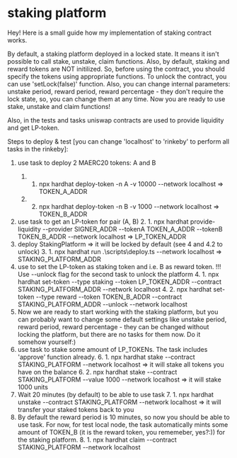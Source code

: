 # staking platform 

Hey! Here is a small guide how my implementation of staking contract works.

By default, a staking platform deployed in a locked state. It means it isn't possible to call stake, unstake, claim functions. Also, by default, staking and reward tokens are NOT initilized. 
So, before using the contract, you should specify the tokens using appropriate functions.
To unlock the contract, you can use 'setLock(false)' function.
Also, you can change internal parameters: unstake period, reward period, reward percentage - they don't require the lock state, so, you can change them at any time.
Now you are ready to use stake, unstake and claim functions!

Also, in the tests and tasks uniswap contracts are used to provide liquidity and get LP-token.

Steps to deploy & test [you can change 'localhost' to 'rinkeby' to perform all tasks in the rinkeby]:
1. use <deploy-token> task to deploy 2 MAERC20 tokens: A and B
    1. 1. npx hardhat deploy-token -n A -v 10000 --network localhost => TOKEN_A_ADDR
    1. 2. npx hardhat deploy-token -n B -v 1000  --network localhost => TOKEN_B_ADDR
2. use <provide-liquidity> task to get an LP-token for pair (A, B)
    2. 1. npx hardhat provide-liquidity --provider SIGNER_ADDR --tokenA TOKEN_A_ADDR --tokenB TOKEN_B_ADDR --network localhost => LP_TOKEN_ADDR
3. deploy StakingPlatform => it will be locked by default (see 4 and 4.2 to unlock)
    3. 1. npx hardhat run .\scripts\deploy.ts --network localhost => STAKING_PLATFORM_ADDR
4. use <set-token> to set the LP-token as staking token and i.e. B as reward token. !!! Use --unlock flag for the second task to unlock the platform
    4. 1. npx hardhat set-token --type staking --token LP_TOKEN_ADDR --contract STAKING_PLATFORM_ADDR --network localhost
    4. 2. npx hardhat set-token --type reward --token TOKEN_B_ADDR --contract STAKING_PLATFORM_ADDR --unlock --network localhost
5. Now we are ready to start working with the staking platform, but you can probably want to change some default settings like unstake period, reward period, reward percentage - they can be changed without locking the platform, but there are no tasks for them now. Do it somehow yourself:)
6. use <stake> task to stake some amount of LP_TOKENs. The task includes 'approve' function already.
    6. 1. npx hardhat stake --contract STAKING_PLATFORM --network localhost => it will stake all tokens you have on the balance
    6. 2. npx hardhat stake --contract STAKING_PLATFORM --value 1000 --network localhost => it will stake 1000 units
7. Wait 20 minutes (by default) to be able to use <unstake> task
    7. 1. npx hardhat unstake --contract STAKING_PLATFORM --network localhost => it will transfer your staked tokens back to you
8. By default the reward period is 10 minutes, so now you should be able to use <claim> task. For now, for test local node, the task automatically mints some amount of TOKEN_B (it is the reward token, you rememeber, yes?:)) for the staking platform.
    8. 1. npx hardhat claim --contract STAKING_PLATFORM --network localhost